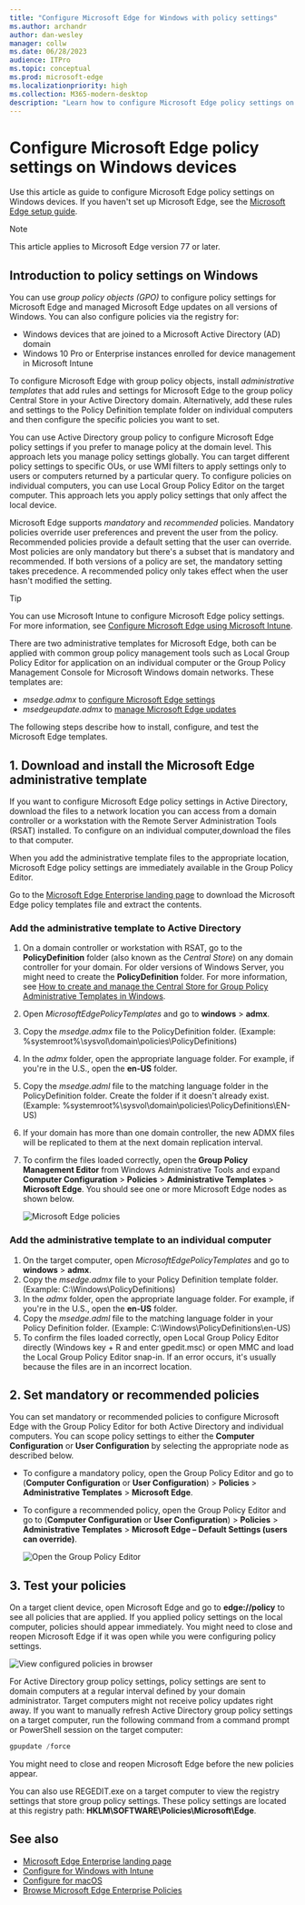 ```yaml
---
title: "Configure Microsoft Edge for Windows with policy settings"
ms.author: archandr
author: dan-wesley
manager: collw
ms.date: 06/28/2023
audience: ITPro
ms.topic: conceptual
ms.prod: microsoft-edge
ms.localizationpriority: high
ms.collection: M365-modern-desktop
description: "Learn how to configure Microsoft Edge policy settings on Windows devices"
---
```


# Configure Microsoft Edge policy settings on Windows devices

Use this article as guide to configure Microsoft Edge policy settings on Windows devices. If you haven't set up Microsoft Edge, see the [Microsoft Edge setup guide](https://go.microsoft.com/fwlink/?linkid=2187484).

> [!NOTE]
> This article applies to Microsoft Edge version 77 or later.

<!-- ======= Microsoft Edge management service GA July 20 ========= -->
## Introduction to policy settings on Windows

You can use *group policy objects (GPO)* to configure policy settings for Microsoft Edge and managed Microsoft Edge updates on all versions of Windows. You can also configure policies via the registry for:

- Windows devices that are joined to a Microsoft Active Directory (AD) domain
- Windows 10 Pro or Enterprise instances enrolled for device management in Microsoft Intune

To configure Microsoft Edge with group policy objects, install *administrative templates* that add rules and settings for Microsoft Edge to the group policy Central Store in your Active Directory domain.  Alternatively, add these rules and settings to the Policy Definition template folder on individual computers and then configure the specific policies you want to set.

You can use Active Directory group policy to configure Microsoft Edge policy settings if you prefer to manage policy at the domain level. This approach lets you manage policy settings globally. You can target different policy settings to specific OUs, or use WMI filters to apply settings only to users or computers returned by a particular query. To configure policies on individual computers, you can use Local Group Policy Editor on the target computer. This approach lets you apply policy settings that only affect the local device.

Microsoft Edge supports *mandatory* and *recommended* policies. Mandatory policies override user preferences and prevent the user from the policy. Recommended policies provide a default setting that the user can override. Most policies are only mandatory but there's a subset that is mandatory and recommended. If both versions of a policy are set, the mandatory setting takes precedence. A recommended policy only takes effect when the user hasn't modified the setting.

>[!TIP]
> You can use Microsoft Intune to configure Microsoft Edge policy settings. For more information, see [Configure Microsoft Edge using Microsoft Intune](configure-edge-with-intune.md).

There are two administrative templates for Microsoft Edge, both can be applied with common group policy management tools such as Local Group Policy Editor for application on an individual computer or the Group Policy Management Console for Microsoft Windows domain networks. These templates are:

- *msedge.admx* to [configure Microsoft Edge settings](./microsoft-edge-policies.md)
- *msedgeupdate.admx* to [manage Microsoft Edge updates](./microsoft-edge-update-policies.md)

The following steps describe how to install, configure, and test the Microsoft Edge templates.

## 1. Download and install the Microsoft Edge administrative template

If you want to configure Microsoft Edge policy settings in Active Directory, download the files to a network location you can access from a domain controller or a workstation with the Remote Server Administration Tools (RSAT) installed. To configure on an individual computer,download the files to that computer.

When you add the administrative template files to the appropriate location, Microsoft Edge policy settings are immediately available in the Group Policy Editor.

Go to the [Microsoft Edge Enterprise landing page](https://aka.ms/EdgeEnterprise) to download the Microsoft Edge policy templates file and extract the contents.

### Add the administrative template to Active Directory

1. On a domain controller or workstation with RSAT, go to the **PolicyDefinition** folder (also known as the *Central Store*) on any domain controller for your domain. For older versions of Windows Server, you might need to create the **PolicyDefinition** folder. For more information, see [How to create and manage the Central Store for Group Policy Administrative Templates in Windows](https://support.microsoft.com/help/3087759/how-to-create-and-manage-the-central-store-for-group-policy-administra).
2. Open *MicrosoftEdgePolicyTemplates* and go to **windows** > **admx**.
3. Copy the *msedge.admx* file to the PolicyDefinition folder. (Example: %systemroot%\sysvol\domain\policies\PolicyDefinitions)
4. In the *admx* folder, open the appropriate language folder. For example, if you're in the U.S., open the **en-US** folder.
5. Copy the *msedge.adml* file to the matching language folder in the PolicyDefinition folder. Create the folder if it doesn't already exist. (Example: %systemroot%\sysvol\domain\policies\PolicyDefinitions\EN-US)
6. If your domain has more than one domain controller, the new ADMX files will be replicated to them at the next domain replication interval.
7. To confirm the files loaded correctly, open the **Group Policy Management Editor** from Windows Administrative Tools and expand **Computer Configuration** > **Policies** > **Administrative Templates** > **Microsoft Edge**. You should see one or more Microsoft Edge nodes as shown below.

    ![Microsoft Edge policies](./media/configure-microsoft-edge/edge-gpo-policies.png)

### Add the administrative template to an individual computer

1. On the target computer, open *MicrosoftEdgePolicyTemplates* and go to **windows** > **admx**.
2. Copy the *msedge.admx* file to your Policy Definition template folder. (Example: C:\Windows\PolicyDefinitions)
3. In the *admx* folder, open the appropriate language folder. For example, if you're in the U.S., open the **en-US** folder.
4. Copy the *msedge.adml* file to the matching language folder in your Policy Definition folder. (Example: C:\Windows\PolicyDefinitions\en-US)
5. To confirm the files loaded correctly, open Local Group Policy Editor directly (Windows key + R and enter gpedit.msc) or open MMC and load the Local Group Policy Editor snap-in. If an error occurs, it's usually because the files are in an incorrect location.

## 2. Set mandatory or recommended policies

You can set mandatory or recommended policies to configure Microsoft Edge with the Group Policy Editor for both Active Directory and individual computers. You can scope policy settings to either the **Computer Configuration** or **User Configuration** by selecting the appropriate node as described below.

- To configure a mandatory policy, open the Group Policy Editor and go to (**Computer Configuration** or **User Configuration**) > **Policies** > **Administrative Templates** > **Microsoft Edge**.
- To configure a recommended policy, open the Group Policy Editor and go to (**Computer Configuration** or **User Configuration**) > **Policies** > **Administrative Templates** > **Microsoft Edge – Default Settings (users can override)**.

  ![Open the Group Policy Editor](./media/configure-microsoft-edge/edge-ad-policy.png)

## 3. Test your policies

On a target client device, open Microsoft Edge and go to **edge://policy** to see all policies that are applied. If you applied policy settings on the local computer, policies should appear immediately. You might need to close and reopen Microsoft Edge if it was open while you were configuring policy settings.

![View configured policies in browser](./media/configure-microsoft-edge/edge-gpEdit.png)

For Active Directory group policy settings, policy settings are sent to domain computers at a regular interval defined by your domain administrator. Target computers might not receive policy updates right away. If you want to manually refresh Active Directory group policy settings on a target computer, run the following command from a command prompt or PowerShell session on the target computer:

``` powershell
gpupdate /force
```

You might need to close and reopen Microsoft Edge before the new policies appear.

You can also use REGEDIT.exe on a target computer to view the registry settings that store group policy settings. These policy settings are located at this registry path: **HKLM\SOFTWARE\Policies\Microsoft\Edge**.

## See also

- [Microsoft Edge Enterprise landing page](https://aka.ms/EdgeEnterprise)
- [Configure for Windows with Intune](configure-edge-with-intune.md)
- [Configure for macOS](configure-microsoft-edge-on-mac.md)
- [Browse Microsoft Edge Enterprise Policies](microsoft-edge-policies.md)


